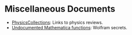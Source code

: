 # Miscellaneous Documents

- [PhysicsCollections](https://gist.github.com/tueda/c38356ca3d84268b6f6f7fe47f833e16):
  Links to physics reviews.
- [Undocumented Mathematica functions](https://qiita.com/tueda/items/49289003c307b0a88f9b):
  Wolfram secrets.
